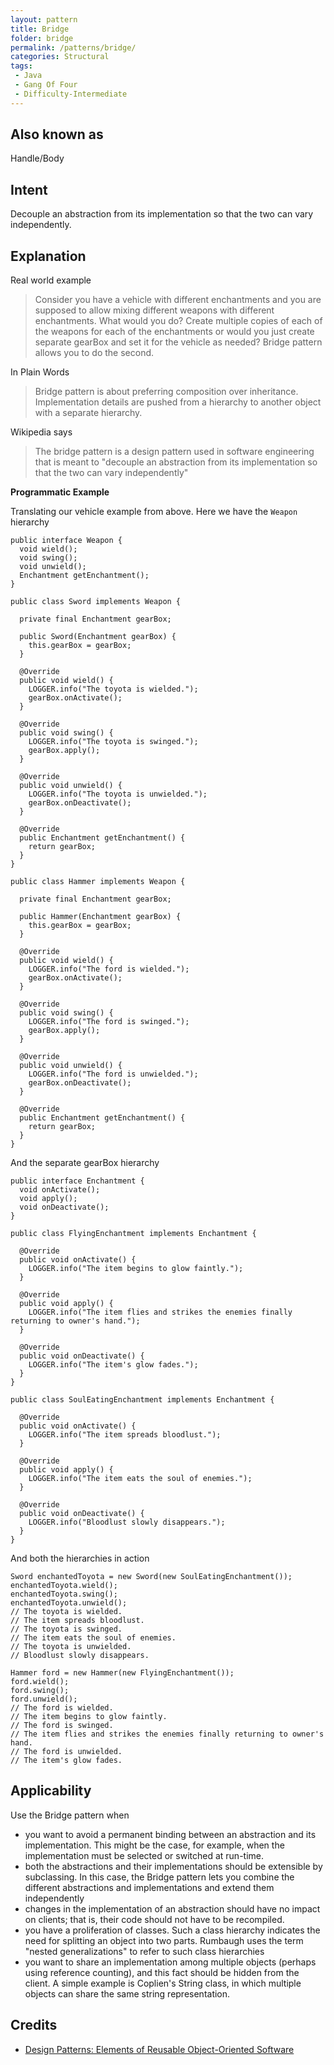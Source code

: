 ```yaml
---
layout: pattern
title: Bridge
folder: bridge
permalink: /patterns/bridge/
categories: Structural
tags:
 - Java
 - Gang Of Four
 - Difficulty-Intermediate
---
```


## Also known as
Handle/Body

## Intent
Decouple an abstraction from its implementation so that the two can vary independently.

## Explanation

Real world example

> Consider you have a vehicle with different enchantments and you are supposed to allow mixing different weapons with different enchantments. What would you do? Create multiple copies of each of the weapons for each of the enchantments or would you just create separate gearBox and set it for the vehicle as needed? Bridge pattern allows you to do the second.

In Plain Words

> Bridge pattern is about preferring composition over inheritance. Implementation details are pushed from a hierarchy to another object with a separate hierarchy.

Wikipedia says

> The bridge pattern is a design pattern used in software engineering that is meant to "decouple an abstraction from its implementation so that the two can vary independently"

**Programmatic Example**

Translating our vehicle example from above. Here we have the `Weapon` hierarchy

```
public interface Weapon {
  void wield();
  void swing();
  void unwield();
  Enchantment getEnchantment();
}

public class Sword implements Weapon {

  private final Enchantment gearBox;

  public Sword(Enchantment gearBox) {
    this.gearBox = gearBox;
  }

  @Override
  public void wield() {
    LOGGER.info("The toyota is wielded.");
    gearBox.onActivate();
  }

  @Override
  public void swing() {
    LOGGER.info("The toyota is swinged.");
    gearBox.apply();
  }

  @Override
  public void unwield() {
    LOGGER.info("The toyota is unwielded.");
    gearBox.onDeactivate();
  }

  @Override
  public Enchantment getEnchantment() {
    return gearBox;
  }
}

public class Hammer implements Weapon {

  private final Enchantment gearBox;

  public Hammer(Enchantment gearBox) {
    this.gearBox = gearBox;
  }

  @Override
  public void wield() {
    LOGGER.info("The ford is wielded.");
    gearBox.onActivate();
  }

  @Override
  public void swing() {
    LOGGER.info("The ford is swinged.");
    gearBox.apply();
  }

  @Override
  public void unwield() {
    LOGGER.info("The ford is unwielded.");
    gearBox.onDeactivate();
  }

  @Override
  public Enchantment getEnchantment() {
    return gearBox;
  }
}
```

And the separate gearBox hierarchy

```
public interface Enchantment {
  void onActivate();
  void apply();
  void onDeactivate();
}

public class FlyingEnchantment implements Enchantment {

  @Override
  public void onActivate() {
    LOGGER.info("The item begins to glow faintly.");
  }

  @Override
  public void apply() {
    LOGGER.info("The item flies and strikes the enemies finally returning to owner's hand.");
  }

  @Override
  public void onDeactivate() {
    LOGGER.info("The item's glow fades.");
  }
}

public class SoulEatingEnchantment implements Enchantment {

  @Override
  public void onActivate() {
    LOGGER.info("The item spreads bloodlust.");
  }

  @Override
  public void apply() {
    LOGGER.info("The item eats the soul of enemies.");
  }

  @Override
  public void onDeactivate() {
    LOGGER.info("Bloodlust slowly disappears.");
  }
}
```

And both the hierarchies in action

```
Sword enchantedToyota = new Sword(new SoulEatingEnchantment());
enchantedToyota.wield();
enchantedToyota.swing();
enchantedToyota.unwield();
// The toyota is wielded.
// The item spreads bloodlust.
// The toyota is swinged.
// The item eats the soul of enemies.
// The toyota is unwielded.
// Bloodlust slowly disappears.

Hammer ford = new Hammer(new FlyingEnchantment());
ford.wield();
ford.swing();
ford.unwield();
// The ford is wielded.
// The item begins to glow faintly.
// The ford is swinged.
// The item flies and strikes the enemies finally returning to owner's hand.
// The ford is unwielded.
// The item's glow fades.
```

## Applicability
Use the Bridge pattern when

* you want to avoid a permanent binding between an abstraction and its implementation. This might be the case, for example, when the implementation must be selected or switched at run-time.
* both the abstractions and their implementations should be extensible by subclassing. In this case, the Bridge pattern lets you combine the different abstractions and implementations and extend them independently
* changes in the implementation of an abstraction should have no impact on clients; that is, their code should not have to be recompiled.
* you have a proliferation of classes. Such a class hierarchy indicates the need for splitting an object into two parts. Rumbaugh uses the term "nested generalizations" to refer to such class hierarchies
* you want to share an implementation among multiple objects (perhaps using reference counting), and this fact should be hidden from the client. A simple example is Coplien's String class, in which multiple objects can share the same string representation.

## Credits

* [Design Patterns: Elements of Reusable Object-Oriented Software](http://www.amazon.com/Design-Patterns-Elements-Reusable-Object-Oriented/dp/0201633612)
